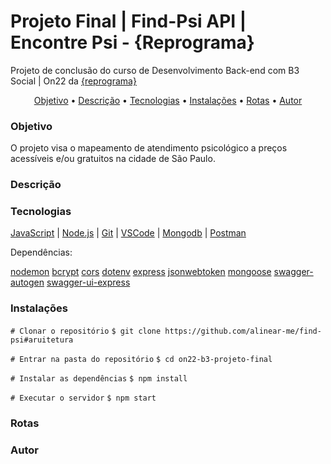 # Projeto Final | Find-Psi API | Encontre Psi - {Reprograma}  
Projeto de conclusão do curso de Desenvolvimento Back-end com B3 Social | On22 da [{reprograma}](https://reprograma.com.br/)

 <p align="center">
 <a href="#objetivo">Objetivo</a> •
 <a href="#decreption">Descrição</a> • 
 <a href="#tecnologias">Tecnologias</a> • 
 <a href="#instalacoes">Instalações</a> • 
 <a href="#routes">Rotas</a> •
 <a href="#autor">Autor</a>
</p>

### Objetivo
O projeto visa o mapeamento de atendimento psicológico a preços acessíveis e/ou gratuitos na cidade de São Paulo.

### Descrição

### Tecnologias

[JavaScript](https://www.javascript.com/) | [Node.js](https://nodejs.org/en) | [Git](https://git-scm.com/) | [VSCode](https://code.visualstudio.com/) | [Mongodb](https://www.mongodb.com/pt-br) | [Postman](https://documenter.getpostman.com/view/16821311/UVRAHSEo)

Dependências:

[nodemon](https://www.npmjs.com/package/nodemon)
[bcrypt](https://www.npmjs.com/package/bcrypt)
[cors](https://www.npmjs.com/package/cors)
[dotenv](https://www.npmjs.com/package/dotenv)
[express](https://www.npmjs.com/package/express)
[jsonwebtoken](https://www.npmjs.com/package/jsonwebtoken)
[mongoose](https://www.npmjs.com/package/mongoose)
[swagger-autogen](https://www.npmjs.com/package/swagger-autogen)
[swagger-ui-express](https://www.npmjs.com/package/swagger-ui-express)

### Instalações

`# Clonar o repositório`
`$ git clone https://github.com/alinear-me/find-psi#aruitetura`

`# Entrar na pasta do repositório`
`$ cd on22-b3-projeto-final`

`# Instalar as dependências`
`$ npm install`

`# Executar o servidor`
`$ npm start`

### Rotas

### Autor